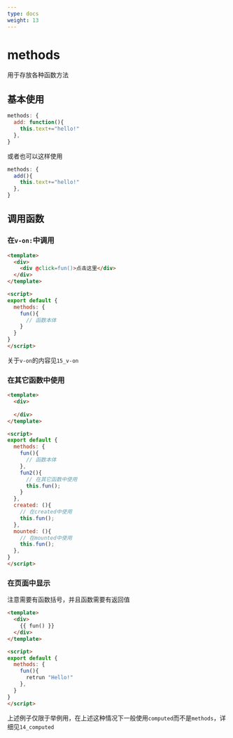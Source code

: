 ```yaml
---
type: docs
weight: 13
---
```


# methods

用于存放各种函数方法

## 基本使用

```js
methods: {
  add: function(){
    this.text+="hello!"
  },
}
```

或者也可以这样使用

```js
methods: {
  add(){
    this.text+="hello!"
  },
}
```

## 调用函数

### 在`v-on:`中调用

```html
<template>
  <div>
    <div @click=fun()>点击这里</div>
  </div>
</template>

<script>
export default {
  methods: {
    fun(){
      // 函数本体
    }
  }
}
</script>
```
关于`v-on`的内容见`15_v-on`

### 在其它函数中使用

```html
<template>
  <div>
    
  </div>
</template>

<script>
export default {
  methods: {
    fun(){
      // 函数本体
    },
    fun2(){
      // 在其它函数中使用
      this.fun();
    }
  },
  created: (){
    // 在created中使用
    this.fun();
  },
  mounted: (){
    // 在mounted中使用
    this.fun();
  },
}
</script>
```

### 在页面中显示

注意需要有函数括号，并且函数需要有返回值

```html
<template>
  <div>
    {{ fun() }}
  </div>
</template>

<script>
export default {
  methods: {
    fun(){
      retrun "Hello!"
    },
  }
}
</script>
```
上述例子仅限于举例用，在上述这种情况下一般使用`computed`而不是`methods`，详细见`14_computed`